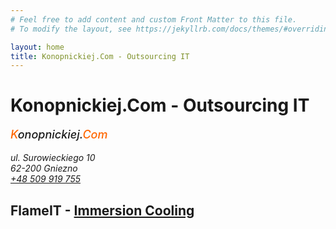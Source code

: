 ```yaml
---
# Feel free to add content and custom Front Matter to this file.
# To modify the layout, see https://jekyllrb.com/docs/themes/#overriding-theme-defaults

layout: home
title: Konopnickiej.Com - Outsourcing IT
---
```

# Konopnickiej.Com - Outsourcing IT

<address>
<p style="font-weight: 500; font-size: 18px"><span style="color: #ff6600;">K</span>onopnickiej.<span style="color: #ff6600;">Com</span></p>
<p>
ul. Surowieckiego 10<br/>
62-200 Gniezno<br/>
<a href="tel:+48509919755">+48 509 919 755</a>
</p>
</address>


## FlameIT - [Immersion Cooling](https://flameit.io)
